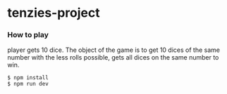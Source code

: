 # tenzies-project

### How to play
player gets 10 dice. The object of the game is to get 10 dices of the same number with the less rolls possible, gets all dices on the same number to win.

```
$ npm install
$ npm run dev
```

